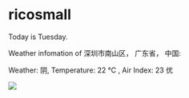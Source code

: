 # ricosmall

Today is Tuesday.

Weather infomation of 深圳市南山区， 广东省， 中国: 

Weather: 阴, Temperature: 22 ℃ , Air Index: 23 优

<img src="https://github-readme-stats.vercel.app/api?username=ricosmall&show_icons=true" />
